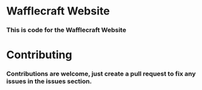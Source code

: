 # Wafflecraft Website

### This is code for the Wafflecraft Website

# Contributing

### Contributions are welcome, just create a pull request to fix any issues in the issues section.
